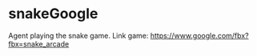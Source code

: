 # snakeGoogle
Agent playing the snake game.  Link game: https://www.google.com/fbx?fbx=snake_arcade
